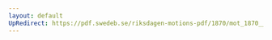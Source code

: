 ```yaml
---
layout: default
UpRedirect: https://pdf.swedeb.se/riksdagen-motions-pdf/1870/mot_1870__ak__00027/mot_1870__ak__00027_002.pdf
---
```

